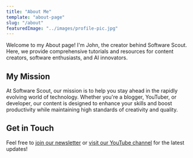 ```yaml
---
title: "About Me"
template: "about-page"
slug: "/about"
featuredImage: "../images/profile-pic.jpg"
---
```


Welcome to my About page! I'm John, the creator behind Software Scout. Here, we provide comprehensive tutorials and resources for content creators, software enthusiasts, and AI innovators.

## My Mission
At Software Scout, our mission is to help you stay ahead in the rapidly evolving world of technology. Whether you're a blogger, YouTuber, or developer, our content is designed to enhance your skills and boost productivity while maintaining high standards of creativity and quality.

## Get in Touch
Feel free to [join our newsletter](/) or [visit our YouTube channel](https://www.youtube.com/channel/UCih--rP71XkHa340FmnxzbQ) for the latest updates!
